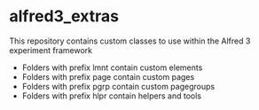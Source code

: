 # alfred3_extras

This repository contains custom classes to use within the Alfred 3 experiment framework

* Folders with prefix lmnt contain custom elements
* Folders with prefix page contain custom pages
* Folders with prefix pgrp contain custom pagegroups
* Folders with prefix hlpr contain helpers and tools